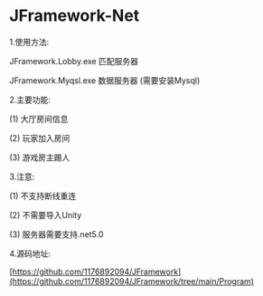 # JFramework-Net

1.使用方法:

JFramework.Lobby.exe 匹配服务器

JFramework.Myqsl.exe 数据服务器 (需要安装Mysql)

2.主要功能:

(1) 大厅房间信息

(2) 玩家加入房间

(3) 游戏房主踢人

3.注意:

(1) 不支持断线重连

(2) 不需要导入Unity

(3) 服务器需要支持.net5.0

4.源码地址:

[https://github.com/1176892094/JFramework](https://github.com/1176892094/JFramework/tree/main/Program)
